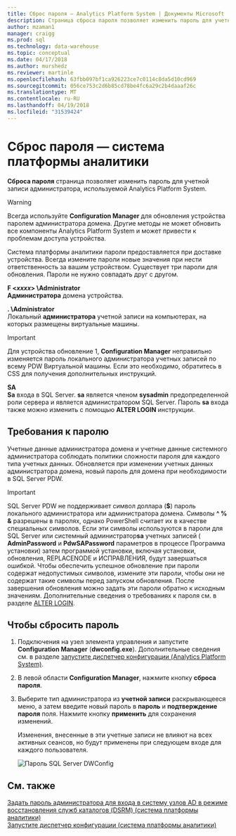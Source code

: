 ```yaml
---
title: Сброс пароля — Analytics Platform System | Документы Microsoft
description: Страница сброса пароля позволяет изменить пароль для учетной записи администратора, используемой Analytics Platform System.
author: mzaman1
manager: craigg
ms.prod: sql
ms.technology: data-warehouse
ms.topic: conceptual
ms.date: 04/17/2018
ms.author: murshedz
ms.reviewer: martinle
ms.openlocfilehash: 63fbb097bf1ca926223ce7c0114c8da5d10cd969
ms.sourcegitcommit: 056ce753c2d6b85cd78be4fc6a29c2b4daaaf26c
ms.translationtype: MT
ms.contentlocale: ru-RU
ms.lasthandoff: 04/19/2018
ms.locfileid: "31539424"
---
```

# <a name="password-reset---analytics-platform-system"></a>Сброс пароля — система платформы аналитики
**Сброса пароля** страница позволяет изменить пароль для учетной записи администратора, используемой Analytics Platform System.  
  
> [!WARNING]  
> Всегда используйте **Configuration Manager** для обновления устройства паролем администратора домена. Другие методы не может обновить все компоненты Analytics Platform System и может привести к проблемам доступа устройства.  
  
Система платформы аналитики пароли предоставляется при доставке устройства. Всегда измените пароли новые значения при нести ответственность за вашим устройством. Существует три пароли для обновления. Пароли не нужно совпадать друг с другом.  
  
**F <*xxxx*> \Administrator**  
**Администратора** домена устройства.  
  
**. \Administrator**  
Локальный **администратора** учетной записи на компьютерах, на которых размещены виртуальные машины.  
  
> [!IMPORTANT]  
> Для устройства обновление 1, **Configuration Manager** неправильно изменяется пароль локального администратора учетных записей по всему PDW Виртуальной машины. Если это необходимо, обратитесь в CSS для получения дополнительных инструкций.  
  
**SA**  
**Sa** входа в SQL Server. **sa** является членом **sysadmin** предопределенной роли сервера и является администратором SQL Server. Пароль **sa** входа также можно изменить с помощью **ALTER LOGIN** инструкции.  
  
## <a name="password-requirements"></a>Требования к паролю  
Учетные данные администратора домена и учетные данные системного администратора соблюдать политики сложности пароля для каждого типа учетных данных. Обновляется при изменении учетных данных администратора домена, новый пароль для домена при необходимости в SQL Server PDW.  
  
> [!IMPORTANT]  
> SQL Server PDW не поддерживает символ доллара (**$**) пароль локального администратора или администратора домена. Символы **^ % &** разрешены в паролях, однако PowerShell считает их в качестве специальных символов. Если эти символы используются в пароли для SQL Server или системный администратор**sa** учетных записей ( **AdminPassword** и **PdwSAPassword** параметров в процессе Программа установки) затем программой установки, включая установки, обновления, REPLACENODE и ИСПРАВЛЕНИЯ, будут завершаться ошибкой. Чтобы обеспечить успешное обновление при пароли содержат недопустимых символов, измените эти пароли, чтобы они не содержат такие символы перед запуском обновления. После завершения обновления можно задать эти пароли обратно к исходным значениям. Дополнительные сведения о требованиях к пароля см. в разделе [ALTER LOGIN](../t-sql/statements/alter-login-transact-sql.md).  
  
## <a name="to-reset-a-password"></a>Чтобы сбросить пароль  
  
1.  Подключения на узел элемента управления и запустите **Configuration Manager** (**dwconfig.exe**). Дополнительные сведения см. в разделе [запустите диспетчер конфигурации &#40;Analytics Platform System&#41;](launch-the-configuration-manager.md).  
  
2.  В левой области **Configuration Manager**, нажмите кнопку **сброса пароля**.  
  
3.  Выберите тип администратора из **учетной записи** раскрывающееся меню, а затем введите новый пароль в **пароль** и **подтверждение пароля** поля. Нажмите кнопку **применить** для сохранения изменений.  
  
    Изменения, внесенные в эти учетные записи не влияют на всех активных сеансов, но будут применены при следующем входе для каждого пользователя.  
  
    ![Пароль SQL Server DWConfig](./media/password-reset/SQL_Server_PDW_DWConfig_TopPW.png "SQL_Server_PDW_DWConfig_TopPW")  
  
## <a name="see-also"></a>См. также  
[Задать пароль администратора для входа в систему узлов AD в режиме восстановления служб каталогов &#40;DSRM&#41; &#40;система платформы аналитики&#41;](set-admin-password-for-logging-on-to-ad-nodes-in-directory-services-restore-mode.md)  
[Запустите диспетчер конфигурации &#40;система платформы аналитики&#41;](launch-the-configuration-manager.md)  
  
